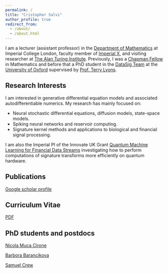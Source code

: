 ```yaml
---
permalink: /
title: "Cristopher Salvi"
author_profile: true
redirect_from: 
  - /about/
  - /about.html
---
```


I am a lecturer (assistant professor) in the [Department of Mathematics](https://www.imperial.ac.uk/mathematics/) at Imperial College London, faculty member of [Imperial X](https://ix.imperial.ac.uk/), and visiting researcher at [The Alan Turing Institute](https://www.turing.ac.uk/). Previously, I was a [Chapman Fellow](https://www.imperial.ac.uk/mathematics/research/opportunities/chapman-fellowships/) in Mathematics and before that a PhD student in the [DataSig Team](https://datasig.ac.uk/) at the [University of Oxford](https://www.ox.ac.uk/) supervised by [Prof. Terry Lyons](https://www.maths.ox.ac.uk/people/terry.lyons).

Research Interests
------
I am interested in generative differential equation models and associated autodifferentiable numerics. My research has mainly focused on:

- Neural stochastic differential equations, diffusion models, state-space models.
- Spiking neural networks and reservoir computing.
- Signature kernel methods and applications to biological and financial signal processing.

I am also the Imperial PI of the Innovate UK Grant [Quantum Machine Learning for Financial Data Streams](https://gtr.ukri.org/projects?ref=10073285) investigating how to perform computations of signature transforms more efficiently on quantum hardware.

Publications
------
[Google scholar profile](https://scholar.google.com/citations?user=FVxJ4iIAAAAJ&hl=en)

Curriculum Vitae
------
<a href="../files/resume_cristopher_salvi.pdf" target="_blank">PDF</a>

PhD students and postdocs
------
[Nicola Muca Cirone](https://linkedin.com/in/nicola-m-aa4a6b11b)

[Barbora Barancikova](https://uk.linkedin.com/in/barancikova)

[Samuel Crew](https://www.samuelcrew.com/)

